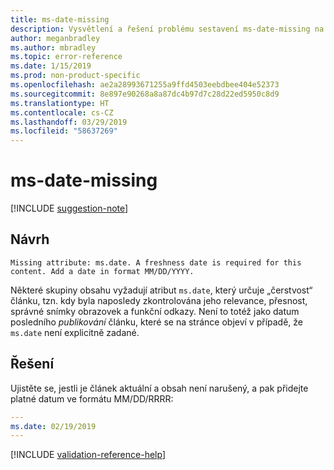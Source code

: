 ```yaml
---
title: ms-date-missing
description: Vysvětlení a řešení problému sestavení ms-date-missing na webu Docs
author: meganbradley
ms.author: mbradley
ms.topic: error-reference
ms.date: 1/15/2019
ms.prod: non-product-specific
ms.openlocfilehash: ae2a28993671255a9ffd4503eebdbee404e52373
ms.sourcegitcommit: 8e897e90268a8a87dc4b97d7c28d22ed5950c8d9
ms.translationtype: HT
ms.contentlocale: cs-CZ
ms.lasthandoff: 03/29/2019
ms.locfileid: "58637269"
---
```

# <a name="ms-date-missing"></a>ms-date-missing

[!INCLUDE [suggestion-note](includes/suggestion-note.md)]

## <a name="suggestion"></a>Návrh

`Missing attribute: ms.date. A freshness date is required for this content. Add a date in format MM/DD/YYYY.`

Některé skupiny obsahu vyžadují atribut `ms.date`, který určuje „čerstvost“ článku, tzn. kdy byla naposledy zkontrolována jeho relevance, přesnost, správné snímky obrazovek a funkční odkazy. Není to totéž jako datum posledního *publikování* článku, které se na stránce objeví v případě, že `ms.date` není explicitně zadané.

## <a name="resolution"></a>Řešení

Ujistěte se, jestli je článek aktuální a obsah není narušený, a pak přidejte platné datum ve formátu MM/DD/RRRR:

```yml
---
ms.date: 02/19/2019
---
```

<!--make sure to add this file to your includes folder and verify the path-->
[!INCLUDE [validation-reference-help](includes/validation-reference-help.md)]
